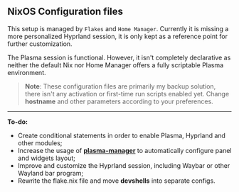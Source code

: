 ## NixOS Configuration files

This setup is managed by `Flakes` and `Home Manager`. Currently it is missing a more personalized Hyprland session, it is only kept as a reference point for further customization.

The Plasma session is functional. However, it isn't completely declarative as neither the default Nix nor Home Manager offers a fully scriptable Plasma environment. 

> **Note**:  These configuration files are primarily my backup solution, there isn't any activation or first-time run scripts enabled yet.  Change **hostname** and other parameters according to your preferences. 

---

**To-do:**

- Create conditional statements in order to enable Plasma, Hyprland and other modules;
- Increase the usage of [**plasma-manager**](https://github.com/nix-community/plasma-manager) to automatically configure panel and widgets layout;
- Improve and customize the Hyprland session, including Waybar or other Wayland bar program;
- Rewrite the flake.nix file and move  **devshells** into separate configs.


